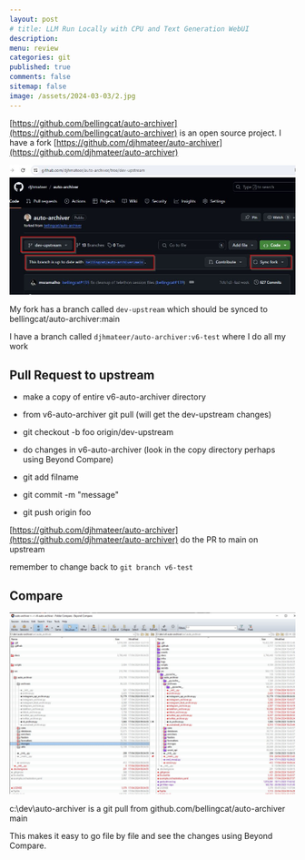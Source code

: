 ```yaml
---
layout: post
# title: LLM Run Locally with CPU and Text Generation WebUI 
description: 
menu: review
categories: git 
published: true 
comments: false     
sitemap: false
image: /assets/2024-03-03/2.jpg
---
```


<!-- [![alt text](/assets/2024-02-01/1.jpg "email"){:width="600px"}](/assets/2024-02-02/1.jpg) -->
<!-- [![alt text](/assets/2024-03-03/2.jpg "email"){:width="800px"}](/assets/2024-03-03/2.jpg) -->
<!-- [![alt text](/assets/2024-03-03/2.jpg "email")](/assets/2024-03-03/2.jpg) -->

[https://github.com/bellingcat/auto-archiver](https://github.com/bellingcat/auto-archiver) is an open source project. I have a fork [https://github.com/djhmateer/auto-archiver](https://github.com/djhmateer/auto-archiver) 

[![alt text](/assets/2024-04-24/1.jpg "email")](/assets/2024-04-24/1.jpg)

My fork has a branch called `dev-upstream` which should be synced to bellingcat/auto-archiver:main

I have a branch called `djhmateer/auto-archiver:v6-test` where I do all my work

## Pull Request to upstream

- make a copy of entire v6-auto-archiver directory

- from v6-auto-archiver git pull (will get the dev-upstream changes)

- git checkout -b foo origin/dev-upstream

- do changes in v6-auto-archiver (look in the copy directory perhaps using Beyond Compare)

- git add filname

- git commit -m "message"

- git push origin foo

[https://github.com/djhmateer/auto-archiver](https://github.com/djhmateer/auto-archiver) do the PR to main on upstream

remember to change back to `git branch v6-test`

## Compare


[![alt text](/assets/2024-04-24/2.jpg "email")](/assets/2024-04-24/2.jpg)

c:\dev\auto-archiver is a git pull from github.com/bellingcat/auto-archiver main

This makes it easy to go file by file and see the changes using Beyond Compare.